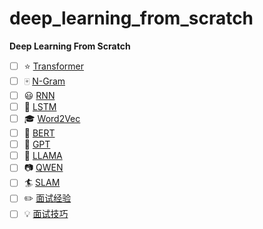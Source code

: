 # deep_learning_from_scratch

**Deep Learning From Scratch**

- [ ] :star: [Transformer](./transformer_from_scratch.ipynb)
- [ ] :mahjong: [N-Gram](docs/自然语言处理.md)
- [ ] :smiley: [RNN]()
- [ ] :1234: [LSTM](docs/数学.md)
- [ ] :mortar_board: [Word2Vec](docs/机器学习.md)
- [ ] :closed_book: [BERT](docs/深度学习.md)
- [ ] :green_book: [GPT](docs/强化学习.md)
- [ ] :eyes: [LLAMA](docs/计算机视觉.md)
- [ ] :camera: [QWEN](docs/传统图像处理.md)
- [ ] :surfer: [SLAM](docs/SLAM.md)
- [ ] :pencil2: [面试经验](docs/面试经验.md)
- [ ] :bulb: [面试技巧](docs/面试技巧.md)